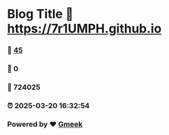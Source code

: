 # Blog Title :link: https://7r1UMPH.github.io 
### :page_facing_up: [45](https://7r1UMPH.github.io/tag.html) 
### :speech_balloon: 0 
### :hibiscus: 724025 
### :alarm_clock: 2025-03-20 16:32:54 
### Powered by :heart: [Gmeek](https://github.com/Meekdai/Gmeek)
